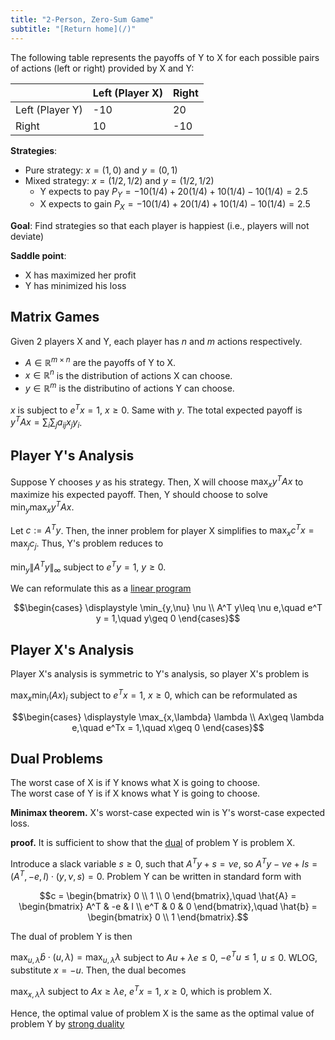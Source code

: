 ```yaml
---
title: "2-Person, Zero-Sum Game"
subtitle: "[Return home](/)"
---
```


The following table represents the payoffs of Y to X
for each possible pairs of actions (left or right) provided by X and Y:

|                 | Left (Player X) | Right |
|-----------------|-----------------|-------|
| Left (Player Y) | -10             | 20    |
| Right           | 10              | -10   |

**Strategies**:

- Pure strategy: $x = (1, 0)$ and $y = (0, 1)$
- Mixed strategy: $x = (1/2, 1/2)$ and $y = (1/2, 1/2)$
    - Y expects to pay $P_Y = -10(1/4) + 20(1/4) + 10(1/4) - 10(1/4) = 2.5$
    - X expects to gain $P_X = -10(1/4) + 20(1/4) + 10(1/4) - 10(1/4) = 2.5$

**Goal**: Find strategies so that each player is happiest (i.e., players will not deviate)

**Saddle point**:

- X has maximized her profit
- Y has minimized his loss

## Matrix Games

Given 2 players X and Y, each player has $n$ and $m$ actions respectively.

- $A\in\mathbb{R}^{m\times n}$ are the payoffs of Y to X.
- $x\in\mathbb{R}^n$ is the distribution of actions X can choose.
- $y\in\mathbb{R}^m$ is the distributino of actions Y can choose.

$x$ is subject to $e^Tx = 1$, $x\geq 0$. Same with $y$.
The total expected payoff is $y^TAx = \sum_{i}\sum_{j} a_{ij}x_{j}y_{i}$.

## Player Y's Analysis

Suppose Y chooses $y$ as his strategy.
Then, X will choose $\max_{x} y^TAx$ to maximize his expected payoff.
Then, Y should choose to solve $\min_{y} \max_{x} y^T A x$.

Let $c := A^Ty$. Then, the inner problem for player X
simplifies to $\max_{x} c^Tx = \max_{j} c_j$.
Thus, Y's problem reduces to

$\displaystyle \min_{y} \|A^Ty\|_{\infty}$ subject to $e^Ty = 1$, $y\geq 0$.

We can reformulate this as a [linear program](/content/cpsc406/linear_programming.html)

$$\begin{cases}
    \displaystyle \min_{y,\nu} \nu \\
    A^T y\leq \nu e,\quad e^T y = 1,\quad y\geq 0
\end{cases}$$

## Player X's Analysis

Player X's analysis is symmetric to Y's analysis,
so player X's problem is

$\displaystyle \max_{x} \min_{i} (Ax)_{i}$ subject to $e^Tx = 1$, $x\geq 0$,
which can be reformulated as

$$\begin{cases}
    \displaystyle \max_{x,\lambda} \lambda \\
    Ax\geq \lambda e,\quad e^Tx = 1,\quad x\geq 0
\end{cases}$$

## Dual Problems

The worst case of X is if Y knows what X is going to choose.<br>
The worst case of Y is if X knows what Y is going to choose.<br>

**Minimax theorem.** X's worst-case expected win is Y's worst-case expected loss.

**proof.** It is sufficient to show that the
[dual](/content/cpsc406/duality.html) of problem Y is problem X.

Introduce a slack variable $s\geq 0$, such that $A^Ty + s = \nu e$,
so $A^Ty - \nu e + Is = (A^T, -e, I)\cdot (y, \nu, s) = 0$.
Problem Y can be written in standard form with

$$c = \begin{bmatrix}
0 \\ 1 \\ 0
\end{bmatrix},\quad
\hat{A} = \begin{bmatrix}
A^T & -e & I \\
e^T & 0 & 0
\end{bmatrix},\quad
\hat{b} = \begin{bmatrix}
0 \\ 1
\end{bmatrix}.$$

The dual of problem Y is then

$\displaystyle \max_{u, \lambda} \hat{b}\cdot (u, \lambda) = \max_{u, \lambda} \lambda$
subject to $Au + \lambda e \leq 0$, $-e^Tu \leq 1$, $u \leq 0$.
WLOG, substitute $x = -u$. Then, the dual becomes

$\displaystyle \max_{x, \lambda} \lambda$
subject to $Ax \geq \lambda e$, $e^Tx = 1$, $x\geq 0$, which is problem X.

Hence, the optimal value of problem X is the same as the
optimal value of problem Y by [strong duality](/content/cpsc406/duality.html)

